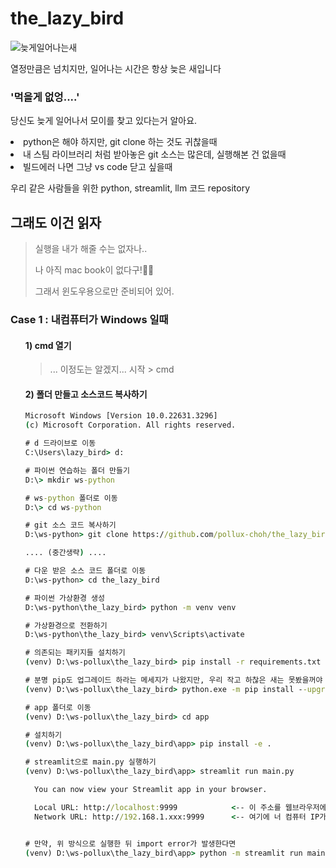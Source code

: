 # the_lazy_bird

![늦게일어나는새](https://github.com/pollux-choh/the_lazy_bird/assets/108918384/fbb34f57-71c1-4aa3-a926-3a0e3625e538)

열정만큼은 넘치지만, 일어나는 시간은 항상 늦은 새입니다

### '먹을게 없엉....'

당신도 늦게 일어나서 모이를 찾고 있다는거 알아요.

*<li>* python은 해야 하지만, git clone 하는 것도 귀찮을때
*<li>* 내 스팀 라이브러리 처럼 받아놓은 git 소스는 많은데, 실행해본 건 없을때
*<li>* 빌드에러 나면 그냥 vs code 닫고 싶을때  
  
우리 같은 사람들을 위한 python, streamlit, llm 코드 repository
  
  
## 그래도 이건 읽자
> 실행을 내가 해줄 수는 없자나..  
> 
> 나 아직 mac book이 없다구!🤦‍♂️  
> 
> 그래서 윈도우용으로만 준비되어 있어.


### Case 1 : 내컴퓨터가 Windows 일때
<ol>

#### 1) cmd 열기
>... 이정도는 알겠지... 시작 > cmd

#### 2) 폴더 만들고 소스코드 복사하기
```cmd
Microsoft Windows [Version 10.0.22631.3296]
(c) Microsoft Corporation. All rights reserved.

# d 드라이브로 이동
C:\Users\lazy_bird> d:

# 파이썬 연습하는 폴더 만들기
D:\> mkdir ws-python

# ws-python 폴더로 이동
D:\> cd ws-python

# git 소스 코드 복사하기
D:\ws-python> git clone https://github.com/pollux-choh/the_lazy_bird.git

.... (중간생략) ....

# 다운 받은 소스 코드 폴더로 이동
D:\ws-python> cd the_lazy_bird

# 파이썬 가상환경 생성
D:\ws-python\the_lazy_bird> python -m venv venv

# 가상환경으로 전환하기
D:\ws-python\the_lazy_bird> venv\Scripts\activate

# 의존되는 패키지들 설치하기
(venv) D:\ws-pollux\the_lazy_bird> pip install -r requirements.txt

# 분명 pip도 업그레이드 하라는 메세지가 나왔지만, 우리 작고 하찮은 새는 못봤을꺼야
(venv) D:\ws-pollux\the_lazy_bird> python.exe -m pip install --upgrade pip

# app 폴더로 이동
(venv) D:\ws-pollux\the_lazy_bird> cd app

# 설치하기
(venv) D:\ws-pollux\the_lazy_bird\app> pip install -e .

# streamlit으로 main.py 실행하기
(venv) D:\ws-pollux\the_lazy_bird\app> streamlit run main.py

  You can now view your Streamlit app in your browser.

  Local URL: http://localhost:9999            <-- 이 주소를 웹브라우저에 입력해.
  Network URL: http://192.168.1.xxx:9999      <-- 여기에 너 컴퓨터 IP가 찍혔을꺼야.


# 만약, 위 방식으로 실행한 뒤 import error가 발생한다면
(venv) D:\ws-pollux\the_lazy_bird\app> python -m streamlit run main.py


```



